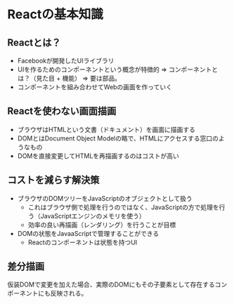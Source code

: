 # Reactの基本知識
## Reactとは？
- Facebookが開発したUIライブラリ
- UIを作るためのコンポーネントという概念が特徴的 => コンポーネントとは？（見た目 + 機能） => 要は部品。
- コンポーネントを組み合わせてWebの画面を作っていく

## Reactを使わない画面描画
- ブラウザはHTMLという文書（ドキュメント）を画面に描画する
- DOMとはDocument Object Modelの略で、HTMLにアクセスする窓口のようなもの
- DOMを直接変更してHTMLを再描画するのはコストが高い

## コストを減らす解決策
- ブラウザのDOMツリーをJavaScriptのオブジェクトとして扱う  
  - これはブラウザ側で処理を行うのではなく、JavaScriptの方で処理を行う（JavaScriptエンジンのメモリを使う）
  - 効率の良い再描画（レンダリング）を行うことが目標
- DOMの状態をJavaaScriptで管理することができる
  - Reactのコンポーネントは状態を持つUI

## 差分描画
仮装DOMで変更を加えた場合、実際のDOMにもその子要素として存在するコンポーネントにも反映される。